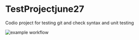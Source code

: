 # TestProjectjune27
Codio project for testing git and check syntax and unit testing

![example workflow](https://github.com/DPOLL/TestProjectjune27/actions/workflows/checkstyle.yaml/badge.svg)
